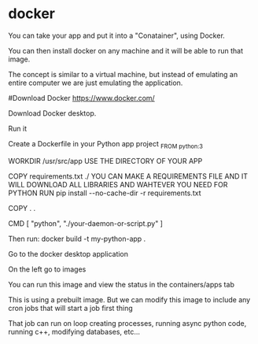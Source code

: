 # docker

You can take your app and put it into a "Conatainer", using Docker. 

You can then install docker on any machine and it will be able to run that image.

The concept is similar to a virtual machine, but instead of emulating an entire computer we are just emulating the application.

#Download Docker
https://www.docker.com/

Download Docker desktop. 

Run it

Create a Dockerfile in your Python app project
<sub>
FROM python:3

WORKDIR /usr/src/app USE THE DIRECTORY OF YOUR APP

COPY requirements.txt ./ YOU CAN MAKE A REQUIREMENTS FILE AND IT WILL DOWNLOAD ALL LIBRARIES AND WAHTEVER YOU NEED FOR PYTHON
RUN pip install --no-cache-dir -r requirements.txt

COPY . .

CMD [ "python", "./your-daemon-or-script.py" ]
</sub>

Then run: docker build -t my-python-app .

Go to the docker desktop application 

On the left go to images

You can run this image and view the status in the containers/apps tab

This is using a prebuilt image. But we can modify this image to include any cron jobs that will start a job first thing

That job can run on loop creating processes, running async python code, running c++, modifying databases, etc...
